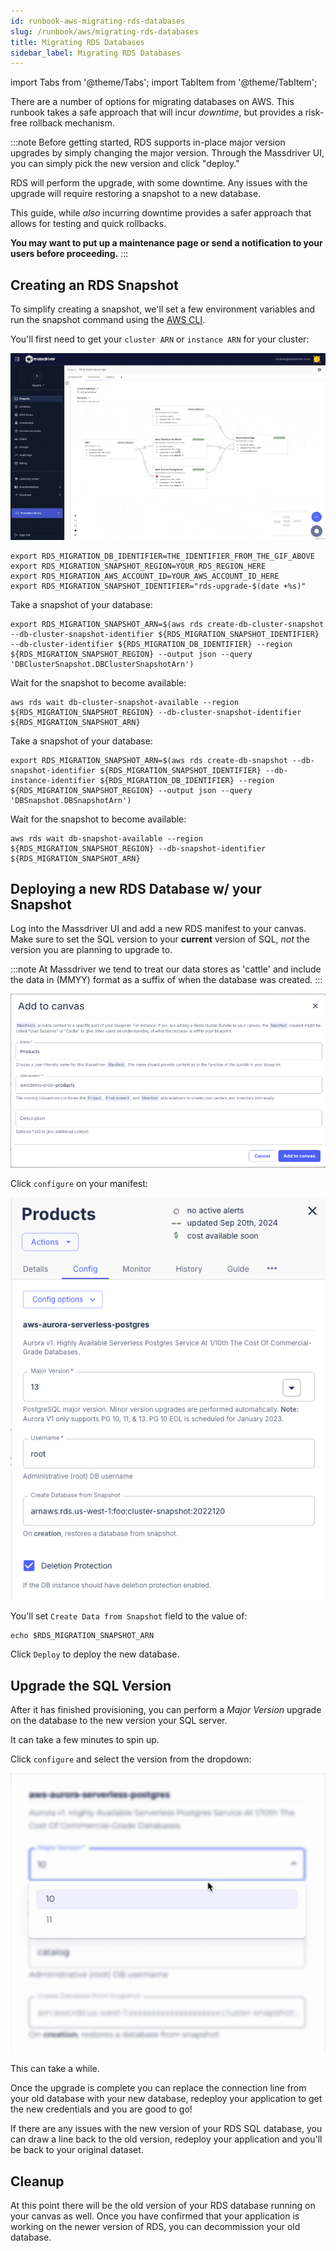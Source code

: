 ```yaml
---
id: runbook-aws-migrating-rds-databases
slug: /runbook/aws/migrating-rds-databases
title: Migrating RDS Databases
sidebar_label: Migrating RDS Databases
---
```


import Tabs from '@theme/Tabs';
import TabItem from '@theme/TabItem';

There are a number of options for migrating databases on AWS. This runbook takes a safe approach that will incur _downtime_, but provides a risk-free rollback mechanism.

:::note
Before getting started, RDS supports in-place major version upgrades by simply changing the major version. Through the Massdriver UI, you can simply pick the new version and click "deploy." 

RDS will perform the upgrade, with some downtime. Any issues with the upgrade will require restoring a snapshot to a new database.

This guide, while _also_ incurring downtime provides a safer approach that allows for testing and quick rollbacks.

**You may want to put up a maintenance page or send a notification to your users before proceeding.**
:::

## Creating an RDS Snapshot

To simplify creating a snapshot, we'll set a few environment variables and run the snapshot command using the [AWS CLI](https://aws.amazon.com/cli/).

You'll first need to get your `cluster ARN` or `instance ARN` for your cluster:

![Get database identifier](./migrating_rds_databases/get-database-identifier.gif)

```shell
export RDS_MIGRATION_DB_IDENTIFIER=THE_IDENTIFIER_FROM_THE_GIF_ABOVE
export RDS_MIGRATION_SNAPSHOT_REGION=YOUR_RDS_REGION_HERE
export RDS_MIGRATION_AWS_ACCOUNT_ID=YOUR_AWS_ACCOUNT_ID_HERE
export RDS_MIGRATION_SNAPSHOT_IDENTIFIER="rds-upgrade-$(date +%s)"
```

<Tabs groupId="db-types">
<TabItem value="cluster" label="RDS Cluster">

Take a snapshot of your database:

```shell
export RDS_MIGRATION_SNAPSHOT_ARN=$(aws rds create-db-cluster-snapshot --db-cluster-snapshot-identifier ${RDS_MIGRATION_SNAPSHOT_IDENTIFIER} --db-cluster-identifier ${RDS_MIGRATION_DB_IDENTIFIER} --region ${RDS_MIGRATION_SNAPSHOT_REGION} --output json --query 'DBClusterSnapshot.DBClusterSnapshotArn')
```

Wait for the snapshot to become available:

```shell
aws rds wait db-cluster-snapshot-available --region ${RDS_MIGRATION_SNAPSHOT_REGION} --db-cluster-snapshot-identifier ${RDS_MIGRATION_SNAPSHOT_ARN}
```

</TabItem>
<TabItem value="instance" label="RDS Instance">

Take a snapshot of your database:

```shell
export RDS_MIGRATION_SNAPSHOT_ARN=$(aws rds create-db-snapshot --db-snapshot-identifier ${RDS_MIGRATION_SNAPSHOT_IDENTIFIER} --db-instance-identifier ${RDS_MIGRATION_DB_IDENTIFIER} --region ${RDS_MIGRATION_SNAPSHOT_REGION} --output json --query 'DBSnapshot.DBSnapshotArn')
```

Wait for the snapshot to become available:

```shell
aws rds wait db-snapshot-available --region ${RDS_MIGRATION_SNAPSHOT_REGION} --db-snapshot-identifier ${RDS_MIGRATION_SNAPSHOT_ARN}
```

</TabItem>
</Tabs>

## Deploying a new RDS Database w/ your Snapshot

Log into the Massdriver UI and add a new RDS manifest to your canvas. Make sure to set the SQL version to your **current** version of SQL, _not_ the version you are planning to upgrade to.

:::note
At Massdriver we tend to treat our data stores as 'cattle' and include the data in (MMYY) format as a suffix of when the database was created.
:::

![Add new RDS Manifest](./migrating_rds_databases/add-manifest.png)

Click `configure` on your manifest:

![Set Snapshot ARN](./migrating_rds_databases/set-snapshot-arn.png)

You'll set `Create Data from Snapshot` field to the value of:

```shell
echo $RDS_MIGRATION_SNAPSHOT_ARN
```

Click `Deploy` to deploy the new database. 

## Upgrade the SQL Version

After it has finished provisioning, you can perform a _Major Version_ upgrade on the database to the new version your SQL server.

It can take a few minutes to spin up.

Click `configure` and select the version from the dropdown:

![Upgrade the RDS SQL Version](./migrating_rds_databases/set-upgrade-version.gif)

This can take a while.

Once the upgrade is complete you can replace the connection line from your old database with your new database, redeploy your application to get the new credentials and you are good to go!

If there are any issues with the new version of your RDS SQL database, you can draw a line back to the old version, redeploy your application and you'll be back to your original dataset.

## Cleanup

At this point there will be the old version of your RDS database running on your canvas as well. Once you have confirmed that your application is working on the newer version of RDS, you can decommission your old database.

